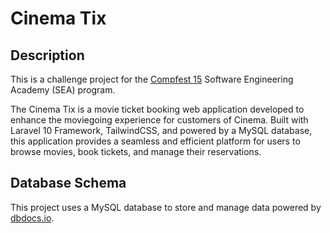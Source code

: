 # Cinema Tix

## Description

This is a challenge project for the [Compfest 15](https://compfest.id/) Software Engineering Academy (SEA) program.

The Cinema Tix is a movie ticket booking web application developed to enhance the moviegoing experience for customers of Cinema. Built with Laravel 10 Framework, TailwindCSS, and powered by a MySQL database, this application provides a seamless and efficient platform for users to browse movies, book tickets, and manage their reservations.

## Database Schema

This project uses a MySQL database to store and manage data powered by [dbdocs.io](https://dbdocs.io/).
